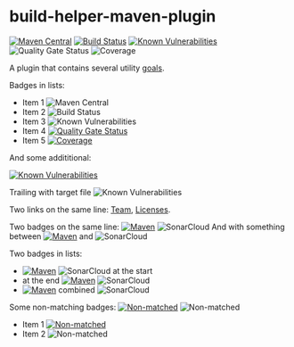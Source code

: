# build-helper-maven-plugin
[![Maven Central](https://img.shields.io/maven-central/v/com.github.robtimus/build-helper-maven-plugin)](https://search.maven.org/artifact/com.github.robtimus/build-helper-maven-plugin)
[![Build Status](https://github.com/robtimus/build-helper-maven-plugin/actions/workflows/build.yml/badge.svg)](https://github.com/robtimus/build-helper-maven-plugin/actions/workflows/build.yml)
[![Known Vulnerabilities](https://snyk.io/test/github/robtimus/build-helper-maven-plugin/badge.svg)](https://snyk.io/test/github/robtimus/build-helper-maven-plugin)
![Quality Gate Status](https://sonarcloud.io/api/project_badges/measure?project=com.github.robtimus%3Abuild-helper-maven-plugin&metric=alert_status)
![Coverage](https://sonarcloud.io/api/project_badges/measure?project=com.github.robtimus%3Abuild-helper-maven-plugin&metric=coverage)

A plugin that contains several utility [goals](https://robtimus.github.io/build-helper-maven-plugin/plugin-info.html).

Badges in lists:
* Item 1 ![Maven Central](https://img.shields.io/maven-central/v/com.github.robtimus/build-helper-maven-plugin)
* Item 2 ![Build Status](https://github.com/robtimus/build-helper-maven-plugin/actions/workflows/build.yml/badge.svg)
* Item 3 ![Known Vulnerabilities](https://snyk.io/test/github/robtimus/build-helper-maven-plugin/badge.svg)
* Item 4 [![Quality Gate Status](https://sonarcloud.io/api/project_badges/measure?project=com.github.robtimus%3Abuild-helper-maven-plugin&metric=alert_status)](https://sonarcloud.io/summary/overall?id=com.github.robtimus%3Abuild-helper-maven-plugin)
* Item 5 [![Coverage](https://sonarcloud.io/api/project_badges/measure?project=com.github.robtimus%3Abuild-helper-maven-plugin&metric=coverage)](https://sonarcloud.io/summary/overall?id=com.github.robtimus%3Abuild-helper-maven-plugin)

And some addititional:

[![Known Vulnerabilities](https://snyk.io/test/github/robtimus/build-helper-maven-plugin/badge.svg?targetFile=pom.xml)](https://snyk.io/test/github/robtimus/build-helper-maven-plugin?targetFile=pom.xml)

Trailing with target file ![Known Vulnerabilities](https://snyk.io/test/github/robtimus/build-helper-maven-plugin/badge.svg?targetFile=pom.xml)

Two links on the same line: [Team](https://robtimus.github.io/build-helper-maven-plugin/team.html), [Licenses](https://robtimus.github.io/build-helper-maven-plugin/licenses.html).

Two badges on the same line: [![Maven](https://img.shields.io/maven-central/v/com.github.robtimus/build-helper-maven-plugin)](https://search.maven.org/artifact/com.github.robtimus/build-helper-maven-plugin) ![SonarCloud](https://sonarcloud.io/api/project_badges/measure?project=com.github.robtimus%3Abuild-helper-maven-plugin&metric=coverage)
And with something between [![Maven](https://img.shields.io/maven-central/v/com.github.robtimus/build-helper-maven-plugin)](https://search.maven.org/artifact/com.github.robtimus/build-helper-maven-plugin) and ![SonarCloud](https://sonarcloud.io/api/project_badges/measure?project=com.github.robtimus%3Abuild-helper-maven-plugin&metric=coverage)

Two badges in lists:
* [![Maven](https://img.shields.io/maven-central/v/com.github.robtimus/build-helper-maven-plugin)](https://search.maven.org/artifact/com.github.robtimus/build-helper-maven-plugin) ![SonarCloud](https://sonarcloud.io/api/project_badges/measure?project=com.github.robtimus%3Abuild-helper-maven-plugin&metric=coverage) at the start
* at the end [![Maven](https://img.shields.io/maven-central/v/com.github.robtimus/build-helper-maven-plugin)](https://search.maven.org/artifact/com.github.robtimus/build-helper-maven-plugin) ![SonarCloud](https://sonarcloud.io/api/project_badges/measure?project=com.github.robtimus%3Abuild-helper-maven-plugin&metric=coverage)
* [![Maven](https://img.shields.io/maven-central/v/com.github.robtimus/build-helper-maven-plugin)](https://search.maven.org/artifact/com.github.robtimus/build-helper-maven-plugin) combined ![SonarCloud](https://sonarcloud.io/api/project_badges/measure?project=com.github.robtimus%3Abuild-helper-maven-plugin&metric=coverage)

Some non-matching badges:
[![Non-matched](https://non-matched)](https://non-matched)
![Non-matched](https://non-matched)

* Item 1 [![Non-matched](https://non-matched)](https://non-matched)
* Item 2 ![Non-matched](https://non-matched)

